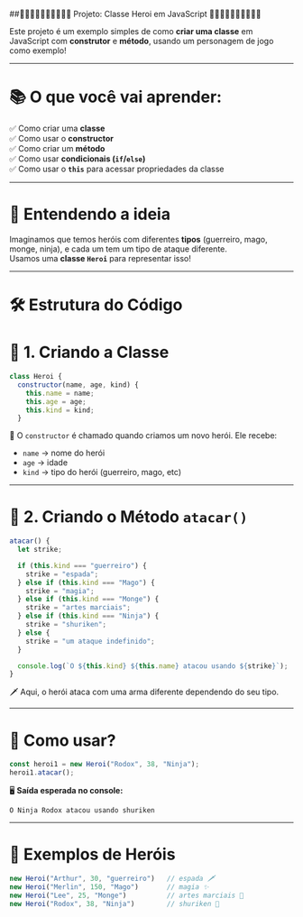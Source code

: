##🦸‍♀️🦸‍♀️🦸‍♀️🦸‍♀️🦸‍♀️ Projeto: Classe Heroi em JavaScript 🦸‍♀️🦸‍♀️🦸‍♀️🦸‍♀️🦸‍♀️

Este projeto é um exemplo simples de como **criar uma classe** em JavaScript com **construtor** e **método**, usando um personagem de jogo como exemplo!

---

# 📚 O que você vai aprender:

✅ Como criar uma **classe**  
✅ Como usar o **constructor**  
✅ Como criar um **método**  
✅ Como usar **condicionais (`if`/`else`)**  
✅ Como usar o **`this`** para acessar propriedades da classe

---

# 🧠 Entendendo a ideia

Imaginamos que temos heróis com diferentes **tipos** (guerreiro, mago, monge, ninja), e cada um tem um tipo de ataque diferente.  
Usamos uma **classe `Heroi`** para representar isso!

---

# 🛠️ Estrutura do Código

# 🔷 1. Criando a Classe

```javascript
class Heroi {
  constructor(name, age, kind) {
    this.name = name;
    this.age = age;
    this.kind = kind;
  }
```

🧾 O `constructor` é chamado quando criamos um novo herói. Ele recebe:
- `name` → nome do herói  
- `age` → idade  
- `kind` → tipo do herói (guerreiro, mago, etc)

---

# 🔷 2. Criando o Método `atacar()`

```javascript
atacar() {
  let strike;

  if (this.kind === "guerreiro") {
    strike = "espada";
  } else if (this.kind === "Mago") {
    strike = "magia";
  } else if (this.kind === "Monge") {
    strike = "artes marciais";
  } else if (this.kind === "Ninja") {
    strike = "shuriken";
  } else {
    strike = "um ataque indefinido";
  }

  console.log(`O ${this.kind} ${this.name} atacou usando ${strike}`);
}
```

🗡️ Aqui, o herói ataca com uma arma diferente dependendo do seu tipo.

---

# 🚀 Como usar?

```javascript
const heroi1 = new Heroi("Rodox", 38, "Ninja");
heroi1.atacar(); 
```

🖥️ **Saída esperada no console:**
```
O Ninja Rodox atacou usando shuriken
```

---

# 🎯 Exemplos de Heróis

```javascript
new Heroi("Arthur", 30, "guerreiro")   // espada 🗡️
new Heroi("Merlin", 150, "Mago")       // magia ✨
new Heroi("Lee", 25, "Monge")          // artes marciais 🥋
new Heroi("Rodox", 38, "Ninja")        // shuriken 🥷
```



